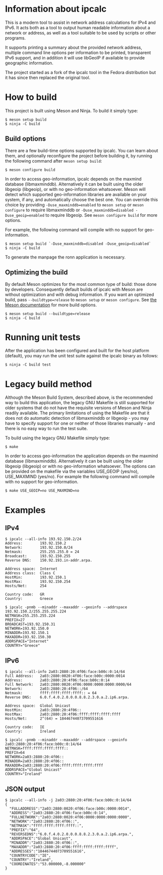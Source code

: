# Information about ipcalc

This is a modern tool to assist in network address calculations for IPv4 and IPv6.
It acts both as a tool to output human readable information about a network or address,
as well as a tool suitable to be used by scripts or other programs.

It supports printing a summary about the provided network address, multiple
command line options per information to be printed, transparent IPv6 support,
and in addition it will use libGeoIP if available to provide geographic information.

The project started as a fork of the ipcalc tool in the Fedora distribution
but it has since then replaced the original tool.


# How to build

This project is built using Meson and Ninja. To build it simply type:
```
$ meson setup build
$ ninja -C build
```

## Build options

There are a few build-time options supported by ipcalc. You can learn about
them, and optionally reconfigure the project before building it, by running the
following command after `meson setup build`:
```
$ meson configure build
```

In order to access geo-information, ipcalc depends on the maxmind
database (libmaxminddb). Alternatively it can be built using the older
libgeoip (libgeoip), or with no geo-information whatsoever. Meson will
detect which supported geo-information libraries are available on your system,
if any, and automatically choose the best one. You can override this choice by
providing `-Duse_maxminddb=enabled` to `meson setup` or `meson configure` to
require libmaxminddb or `-Duse_maxminddb=disabled -Duse_geoip=enabled` to
require libgeoip. See `meson configure build` for more options.

For example, the following command will compile with no support for
geo-information.
```
$ meson setup build `-Duse_maxminddb=disabled -Duse_geoip=disabled`
$ ninja -C build
```

To generate the manpage the ronn application is necessary.

## Optimizing the build

By default Meson optimizes for the most common type of build: those done by
developers. Consequently default builds of ipcalc with Meson are without
optimization and with debug information. If you want an optimized build,
pass `--buildtype=release` to `meson setup` or `meson configure`. See
[the Meson documentation](https://mesonbuild.com/Running-Meson.html#configuring-the-build-directory)
for more build options.
```
$ meson setup build --buildtype=release
$ ninja -C build
```


# Running unit tests

After the application has been configured and built for the host platform
(default), you may run the unit test suite against the ipcalc binary as
follows:
```
$ ninja -C build test
```


# Legacy build method

Although the Meson Build System, described above, is the recommended way to
build this application, the legacy GNU Makefile is still supported for older
systems that do not have the requisite versions of Meson and Ninja readily
available. The primary limitations of using the Makefile are that it does not
do automatic detection of libmaxminddb or libgeoip - you may have to specify
support for one or neither of those libraries manually - and there is no easy
way to run the test suite.

To build using the legacy GNU Makefile simply type:
```
$ make
```

In order to access geo-information the application depends on the maxmind
database (libmaxminddb). Alternatively it can be built using the older
libgeoip (libgeoip) or with no geo-information whatsoever. The options
can be provided on the makefile via the variables USE_GEOIP (yes/no),
USE_MAXMIND (yes/no). For example the following command will compile
with no support for geo-information.

```
$ make USE_GEOIP=no USE_MAXMIND=no
```


# Examples

## IPv4

```
$ ipcalc --all-info 193.92.150.2/24
Address:        193.92.150.2
Network:        193.92.150.0/24
Netmask:        255.255.255.0 = 24
Broadcast:      193.92.150.255
Reverse DNS:    150.92.193.in-addr.arpa.

Address space:  Internet
Address class:  Class C
HostMin:        193.92.150.1
HostMax:        193.92.150.254
Hosts/Net:      254

Country code:   GR
Country:        Greece
```

```
$ ipcalc -pnmb --minaddr --maxaddr --geoinfo --addrspace 193.92.150.2/255.255.255.224
NETMASK=255.255.255.224
PREFIX=27
BROADCAST=193.92.150.31
NETWORK=193.92.150.0
MINADDR=193.92.150.1
MAXADDR=193.92.150.30
ADDRSPACE="Internet"
COUNTRY="Greece"
```

## IPv6

```
$ ipcalc --all-info 2a03:2880:20:4f06:face:b00c:0:14/64
Full Address:   2a03:2880:0020:4f06:face:b00c:0000:0014
Address:        2a03:2880:20:4f06:face:b00c:0:14
Full Network:   2a03:2880:0020:4f06:0000:0000:0000:0000/64
Network:        2a03:2880:20:4f06::/64
Netmask:        ffff:ffff:ffff:ffff:: = 64
Reverse DNS:    6.0.f.4.0.2.0.0.0.8.8.2.3.0.a.2.ip6.arpa.

Address space:  Global Unicast
HostMin:        2a03:2880:20:4f06::
HostMax:        2a03:2880:20:4f06:ffff:ffff:ffff:ffff
Hosts/Net:      2^(64) = 18446744073709551616

Country code:   IE
Country:        Ireland
```

```
$ ipcalc -pnmb --minaddr --maxaddr --addrspace --geoinfo 2a03:2880:20:4f06:face:b00c:0:14/64
NETMASK=ffff:ffff:ffff:ffff::
PREFIX=64
NETWORK=2a03:2880:20:4f06::
MINADDR=2a03:2880:20:4f06::
MAXADDR=2a03:2880:20:4f06:ffff:ffff:ffff:ffff
ADDRSPACE="Global Unicast"
COUNTRY="Ireland"
```

## JSON output

```
$ ipcalc --all-info -j 2a03:2880:20:4f06:face:b00c:0:14/64
{
  "FULLADDRESS":"2a03:2880:0020:4f06:face:b00c:0000:0014",
  "ADDRESS":"2a03:2880:20:4f06:face:b00c:0:14",
  "FULLNETWORK":"2a03:2880:0020:4f06:0000:0000:0000:0000",
  "NETWORK":"2a03:2880:20:4f06::",
  "NETMASK":"ffff:ffff:ffff:ffff::",
  "PREFIX":"64",
  "REVERSEDNS":"6.0.f.4.0.2.0.0.0.8.8.2.3.0.a.2.ip6.arpa.",
  "ADDRSPACE":"Global Unicast",
  "MINADDR":"2a03:2880:20:4f06::",
  "MAXADDR":"2a03:2880:20:4f06:ffff:ffff:ffff:ffff",
  "ADDRESSES":"18446744073709551616",
  "COUNTRYCODE":"IE",
  "COUNTRY":"Ireland",
  "COORDINATES":"53.000000,-8.000000"
}
```
